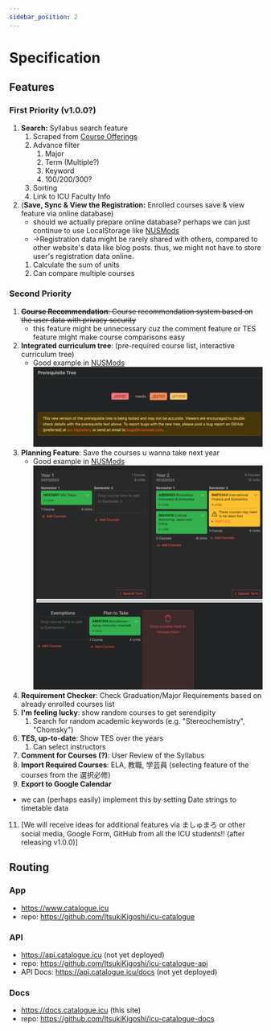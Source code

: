 ```yaml
---
sidebar_position: 2
---
```


# Specification

## Features

### First Priority (v1.0.0?)

1. **Search:** Syllabus search feature
   1. Scraped from [Course Offerings](https://campus.icu.ac.jp/icumap/ehb/SearchCO.aspx)
   2. Advance filter
      1. Major
      2. Term (Multiple?)
      3. Keyword
      4. 100/200/300?
   3. Sorting
   4. Link to ICU Faculty Info
2. (**Save, Sync & View the Registration:** Enrolled courses save & view feature via online database)
   - should we actually prepare online database? perhaps we can just continue to use LocalStorage like [NUSMods](https://nusmods.com/)
   - →Registration data might be rarely shared with others, compared to other website's data like blog posts. thus, we might not have to store user's registration data online.
   1. Calculate the sum of units
   2. Can compare multiple courses

### Second Priority

1. ~~**Course Recommendation**: Course recommendation system based on the user data with privacy security~~
   - this feature might be unnecessary cuz the comment feature or TES feature might make course comparisons easy
2. **Integrated curriculum tree**: (pre-required course list, interactive curriculum tree)
   - Good example in [NUSMods](https://nusmods.com/)
     ![NUSMods "Prerequisite Tree"](nusmods-prerequisite-tree.png)
3. **Planning Feature**: Save the courses u wanna take next year
   - Good example in [NUSMods](https://nusmods.com/)
     ![nusmods-course-planner](nusmods-course-planner.png)
4. **Requirement Checker**: Check Graduation/Major Requirements based on already enrolled courses list
5. **I'm feeling lucky**: show random courses to get serendipity
   1. Search for random academic keywords (e.g. "Stereochemistry", "Chomsky")
6. **TES, up-to-date**: Show TES over the years
   1. Can select instructors
7. **Comment for Courses (?)**: User Review of the Syllabus
8. **Import Required Courses**: ELA, 教職, 学芸員 (selecting feature of the courses from the 選択必修)
9. **Export to Google Calendar**

- we can (perhaps easily) implement this by setting Date strings to timetable data

11. [We will receive ideas for additional features via ましゅまろ or other social media, Google Form, GitHub from all the ICU students!! (after releasing v1.0.0)]

## Routing

### App

- https://www.catalogue.icu
- repo: https://github.com/ItsukiKigoshi/icu-catalogue

### API

- https://api.catalogue.icu (not yet deployed)
- repo: https://github.com/ItsukiKigoshi/icu-catalogue-api
- API Docs: https://api.catalogue.icu/docs (not yet deployed)

### Docs

- https://docs.catalogue.icu (this site)
- repo: https://github.com/ItsukiKigoshi/icu-catalogue-docs
